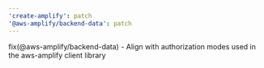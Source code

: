 ```yaml
---
'create-amplify': patch
'@aws-amplify/backend-data': patch
---
```


fix(@aws-amplify/backend-data) - Align with authorization modes used in the aws-amplify client library
